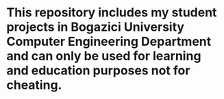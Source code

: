 # This repository includes my student projects in Bogazici University Computer Engineering Department and can only be used for learning and education purposes not for cheating.
